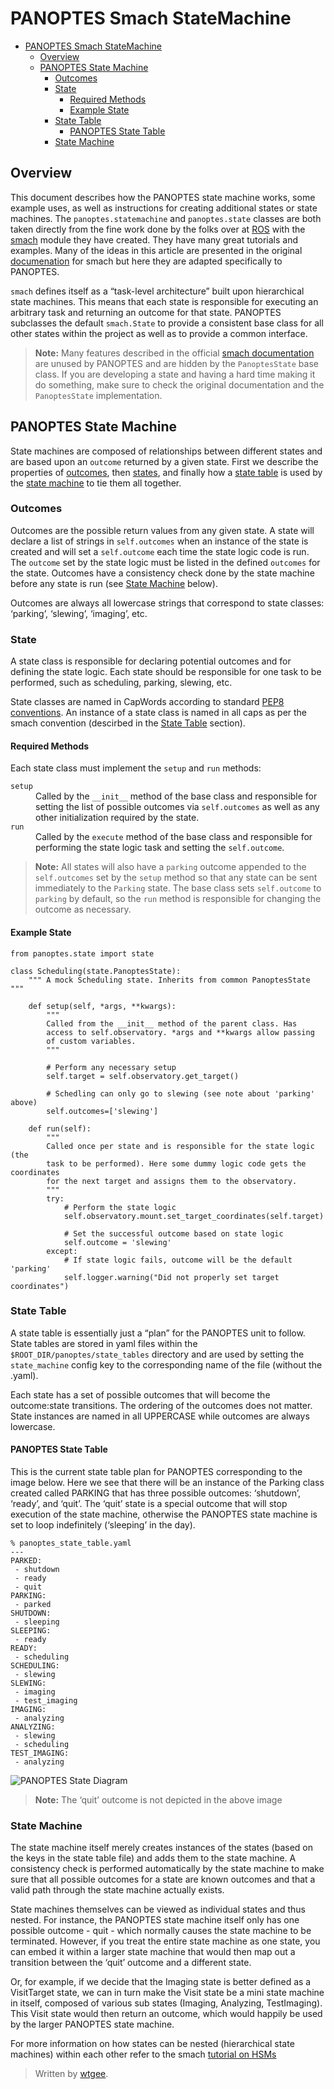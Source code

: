 <h1 id="panoptes-smach-statemachine">PANOPTES Smach StateMachine</h1>

<p><div class="toc"><div class="toc">
<ul>
<li><a href="#panoptes-smach-statemachine">PANOPTES Smach StateMachine</a><ul>
<li><a href="#overview">Overview</a></li>
<li><a href="#panoptes-state-machine">PANOPTES State Machine</a><ul>
<li><a href="#outcomes">Outcomes</a></li>
<li><a href="#state">State</a><ul>
<li><a href="#required-methods">Required Methods</a></li>
<li><a href="#example-state">Example State</a></li>
</ul>
</li>
<li><a href="#statetable">State Table</a><ul>
<li><a href="#panoptes-state-table">PANOPTES State Table</a></li>
</ul>
</li>
<li><a href="#statemachine">State Machine</a></li>
</ul>
</li>
</ul>
</li>
</ul>
</div>
</div>
</p>



<h2 id="overview">Overview</h2>

<p>This document describes how the PANOPTES state machine works, some example uses, as well as instructions for creating additional states or state machines.  The <code>panoptes.statemachine</code>  and <code>panoptes.state</code> classes are both taken directly from the fine work done by the folks over at <a href="http://ros.org">ROS</a> with the <a href="http://wiki.ros.org/smach">smach</a> module they have created. They have many great tutorials and examples. Many of the ideas in this article are presented in the original <a href="http://wiki.ros.org/smach/Documentation">documenation</a> for smach but here they are adapted specifically to PANOPTES.</p>

<p><code>smach</code> defines itself as a “task-level architecture” built upon hierarchical state machines. This means that each state is responsible for executing an arbitrary task and returning an outcome for that state. PANOPTES subclasses the default <code>smach.State</code> to provide a consistent base class for all other states within the project as well as to provide a common interface. </p>

<blockquote>
  <p><strong>Note:</strong> Many features described in the official <a href="http://wiki.ros.org/smach/Documentation">smach documentation</a> are unused by PANOPTES and are hidden by the <code>PanoptesState</code> base class. If you are developing a state and having a hard time making it do something, make sure to check the original documentation and the <code>PanoptesState</code> implementation.</p>
</blockquote>

<h2 id="panoptes-state-machine">PANOPTES State Machine</h2>

<p>State machines are composed of relationships between different states and are based upon an <code>outcome</code> returned by a given state. First we describe the properties of <a href="#outcomes">outcomes</a>, then <a href="#state">states</a>, and finally how a <a href="#statetable">state table</a> is used by the <a href="#statemachine">state machine</a> to tie them all together.</p>



<h3 id="outcomes">Outcomes</h3>

<p>Outcomes are the possible return values from any given state. A state will declare a list of strings in <code>self.outcomes</code> when an instance of the state is created and will set a <code>self.outcome</code> each time the state logic code is run. The <code>outcome</code> set by the state logic must be listed in the defined <code>outcomes</code> for the state. Outcomes have a consistency check done by the state machine before any state is run (see <a href="#statemachine">State Machine</a> below).</p>

<p>Outcomes are always all lowercase strings that correspond to state classes: ‘parking’, ‘slewing’, ‘imaging’, etc.</p>



<h3 id="state">State</h3>

<p>A state class is responsible for declaring potential outcomes and for defining the state logic. Each state should be responsible for one task to be performed, such as scheduling, parking, slewing, etc. </p>

<p>State classes are named in CapWords according to standard <a href="http://legacy.python.org/dev/peps/pep-0008/#class-names">PEP8 conventions</a>. An instance of a state class is named in all caps as per the smach convention (descirbed in the <a href="#statetable">State Table</a> section).</p>



<h4 id="required-methods">Required Methods</h4>

<p>Each state class must implement the <code>setup</code> and <code>run</code> methods:</p>

<dl>
<dt><code>setup</code></dt>
<dd>Called by the <code>__init__</code> method of the base class and responsible for setting the list of possible outcomes via <code>self.outcomes</code> as well as any other initialization required by the state.</dd>

<dt><code>run</code></dt>
<dd>Called by the <code>execute</code> method of the base class and responsible for performing the state logic task and setting the <code>self.outcome</code>.</dd>
</dl>

<blockquote>
  <p><strong>Note:</strong> All states will also have a <code>parking</code> outcome appended to the <code>self.outcomes</code> set by the <code>setup</code> method so that any state can be sent immediately to the <code>Parking</code> state. The base class sets <code>self.outcome</code> to <code>parking</code> by default, so the <code>run</code> method is responsible for changing the outcome as necessary.</p>
</blockquote>



<h4 id="example-state">Example State</h4>



<pre class="prettyprint"><code class="language-python3 hljs python"><span class="hljs-keyword">from</span> panoptes.state <span class="hljs-keyword">import</span> state

<span class="hljs-class"><span class="hljs-keyword">class</span> <span class="hljs-title">Scheduling</span><span class="hljs-params">(state.PanoptesState)</span>:</span>
    <span class="hljs-string">""" A mock Scheduling state. Inherits from common PanoptesState """</span>

    <span class="hljs-function"><span class="hljs-keyword">def</span> <span class="hljs-title">setup</span><span class="hljs-params">(self, *args, **kwargs)</span>:</span>
        <span class="hljs-string">"""
        Called from the __init__ method of the parent class. Has
        access to self.observatory. *args and **kwargs allow passing
        of custom variables.
        """</span>

        <span class="hljs-comment"># Perform any necessary setup</span>
        self.target = self.observatory.get_target()

        <span class="hljs-comment"># Schedling can only go to slewing (see note about 'parking' above)</span>
        self.outcomes=[<span class="hljs-string">'slewing'</span>]

    <span class="hljs-function"><span class="hljs-keyword">def</span> <span class="hljs-title">run</span><span class="hljs-params">(self)</span>:</span>
        <span class="hljs-string">"""
        Called once per state and is responsible for the state logic (the
        task to be performed). Here some dummy logic code gets the coordinates
        for the next target and assigns them to the observatory.
        """</span>
        <span class="hljs-keyword">try</span>:
            <span class="hljs-comment"># Perform the state logic</span>
            self.observatory.mount.set_target_coordinates(self.target)

            <span class="hljs-comment"># Set the successful outcome based on state logic</span>
            self.outcome = <span class="hljs-string">'slewing'</span>
        <span class="hljs-keyword">except</span>:
            <span class="hljs-comment"># If state logic fails, outcome will be the default 'parking'</span>
            self.logger.warning(<span class="hljs-string">"Did not properly set target coordinates"</span>)</code></pre>



<h3 id="statetable">State Table</h3>

<p>A state table is essentially just a “plan” for the PANOPTES unit to follow.  State tables are stored in yaml files within the <code>$ROOT_DIR/panoptes/state_tables</code> directory and are used by setting the <code>state_machine</code> config key to the corresponding name of the file (without the .yaml).</p>

<p>Each state has a set of possible outcomes that will become the outcome:state transitions. The ordering of the outcomes does not matter. State instances are named in all UPPERCASE while outcomes are always lowercase.</p>



<h4 id="panoptes-state-table">PANOPTES State Table</h4>

<p>This is the current state table plan for PANOPTES corresponding to the image below. Here we see that there will be an instance of the Parking class created called PARKING that has three possible outcomes: ‘shutdown’, ‘ready’, and ‘quit’. The ‘quit’ state is a special outcome that will stop execution of the state machine, otherwise the PANOPTES state machine is set to loop indefinitely (‘sleeping’ in the day).</p>



<pre class="prettyprint"><code class="language-yaml hljs haml"><span class="hljs-tag">%</span> panoptes_state_table.yaml
-<span class="ruby">--
</span>PARKED:
 -<span class="ruby"> shutdown
</span> -<span class="ruby"> ready
</span> -<span class="ruby"> quit
</span>PARKING:
 -<span class="ruby"> parked
</span>SHUTDOWN:
 -<span class="ruby"> sleeping
</span>SLEEPING:
 -<span class="ruby"> ready
</span>READY:
 -<span class="ruby"> scheduling
</span>SCHEDULING:
 -<span class="ruby"> slewing
</span>SLEWING:
 -<span class="ruby"> imaging
</span> -<span class="ruby"> test_imaging
</span>IMAGING:
 -<span class="ruby"> analyzing
</span>ANALYZING:
 -<span class="ruby"> slewing
</span> -<span class="ruby"> scheduling
</span>TEST_IMAGING:
 -<span class="ruby"> analyzing</span></code></pre>

<p><img src="https://camo.githubusercontent.com/b6d558141fbad5fc28ab2029742fae0ce8fa7ead/687474703a2f2f70726f6a65637470616e6f707465732e6f72672f76312f77702d636f6e74656e742f75706c6f6164732f323031332f31312f504f43532e706e67" alt="PANOPTES State Diagram" title=""></p>

<blockquote>
  <p><strong>Note:</strong> The ‘quit’ outcome is not depicted in the above image</p>
</blockquote>



<h3 id="statemachine">State Machine</h3>

<p>The state machine itself merely creates instances of the states (based on the keys in the state table file) and adds them to the state machine. A consistency check is performed automatically by the state machine to make sure that all possible outcomes for a state are known outcomes and that a valid path through the state machine actually exists.</p>

<p>State machines themselves can be viewed as individual states and thus nested. For instance, the PANOPTES state machine itself only has one possible outcome - quit - which normally causes the state machine to be terminated. However, if you treat the entire state machine as one state, you can embed it within a larger state machine that would then map out a transition between the ‘quit’ outcome and a different state.</p>

<p>Or, for example, if we decide that the Imaging state is better defined as a VisitTarget state, we can in turn make the Visit state be a mini state machine in itself, composed of various sub states (Imaging, Analyzing, TestImaging). This Visit state would then return an outcome, which would happily be used by the larger PANOPTES state machine.</p>

<p>For more information on how states can be nested (hierarchical state machines) within each other refer to the smach <a href="http://wiki.ros.org/smach/Tutorials/Create%20a%20hierarchical%20state%20machine">tutorial on HSMs</a></p>

<blockquote>
  <p>Written by <a href="https://github.com/wtgee">wtgee</a>.</p>
</blockquote>